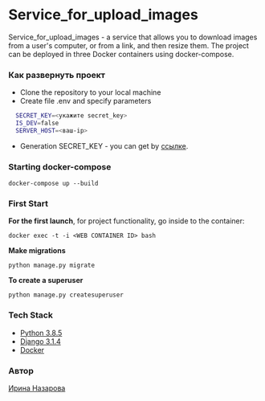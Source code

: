 # Service_for_upload_images
 Service_for_upload_images - a service that allows you to download images from a user's computer, or from a link, and then resize them.
The project can be deployed in three Docker containers using docker-compose.

### Как развернуть проект

* Clone the repository to your local machine
* Create file .env and specify parameters
   
```bash
  SECRET_KEY=<укажите secret_key>
  IS_DEV=false
  SERVER_HOST=<ваш-ip>
```
* Generation SECRET_KEY - you can get by [ссылке](https://djecrety.ir/).
     
### Starting docker-compose
```
docker-compose up --build
```
### First Start
**For the first launch**, for project functionality, go inside to the container:
```
docker exec -t -i <WEB CONTAINER ID> bash
```
**Make migrations**
```
python manage.py migrate
```
**To create a superuser**
```
python manage.py createsuperuser
```

### Tech Stack
* [Python 3.8.5](https://www.python.org/)
* [Django 3.1.4](https://www.djangoproject.com/)
* [Docker](https://www.docker.com/)

### Автор

[Ирина Назарова](https://github.com/Irina-Nazarova)